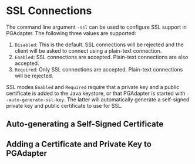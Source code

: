 # SSL Connections

The command line argument `-ssl` can be used to configure SSL support in PGAdapter. The following
three values are supported:
1. `Disabled`: This is the default. SSL connections will be rejected and the client will be asked to
   connect using a plain-text connection.
2. `Enabled`: SSL connections are accepted. Plain-text connections are also accepted.
3. `Required`: Only SSL connections are accepted. Plain-text connections will be rejected.

SSL modes `Enabled` and `Required` require that a private key and a public certificate is added to
the Java keystore, or that PGAdapter is started with `--auto-generate-ssl-key`. The latter will
automatically generate a self-signed private key and public certificate to use for SSL.

## Auto-generating a Self-Signed Certificate


## Adding a Certificate and Private Key to PGAdapter
